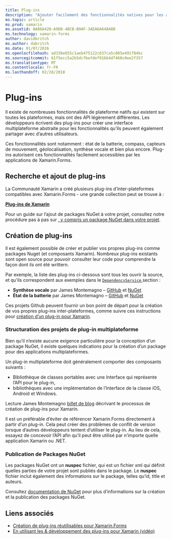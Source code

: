 ```yaml
---
title: Plug-ins
description: "Ajouter facilement des fonctionnalités natives pour les applications de Xamarin.Forms"
ms.topic: article
ms.prod: xamarin
ms.assetid: 8A06A420-A9D0-4BCB-B9AF-3AEA6A648A8B
ms.technology: xamarin-forms
author: davidbritch
ms.author: dabritch
ms.date: 01/07/2016
ms.openlocfilehash: ad338e655c1aeb475122c837ca5c805e491f84bc
ms.sourcegitcommit: 61f5ecc5a2b5dcfbefdef91664d7460c0ee2f357
ms.translationtype: MT
ms.contentlocale: fr-FR
ms.lasthandoff: 02/28/2018
---
```

# <a name="plugins"></a>Plug-ins

Il existe de nombreuses fonctionnalités de plateforme natifs qui existent sur toutes les plateformes, mais ont des API légèrement différentes. Les développeurs écrivent des plug-ins pour créer une interface multiplateforme abstraite pour les fonctionnalités qu’ils peuvent également partager avec d’autres utilisateurs.

Ces fonctionnalités sont notamment : état de la batterie, compass, capteurs de mouvement, géolocalisation, synthèse vocale et bien plus encore. Plug-ins autorisent ces fonctionnalités facilement accessibles par les applications de Xamarin.Forms.

## <a name="finding-and-adding-plugins"></a>Recherche et ajout de plug-ins

La Communauté Xamarin a créé plusieurs plug-ins d’inter-plateformes compatibles avec Xamarin.Forms - une grande collection peut se trouve à :

[**Plug-ins de Xamarin**](https://github.com/xamarin/plugins)

Pour un guide sur l’ajout de packages NuGet à votre projet, consultez notre procédure pas à pas sur [, y compris un package NuGet dans votre projet](/visualstudio/mac/nuget-walkthrough/).


## <a name="creating-plugins"></a>Création de plug-ins

Il est également possible de créer et publier vos propres plug-ins comme packages Nuget (et composants Xamarin). Nombreux plug-ins existants sont open source pour pouvoir consulter leur code pour comprendre la façon dont ils ont été writtern.

Par exemple, la liste des plug-ins ci-dessous sont tous les ouvrir la source, et qu’ils correspondent aux exemples dans le [ `DependencyService` ](~/xamarin-forms/app-fundamentals/dependency-service/index.md) section :

- **Synthèse vocale** par James Montemagno &ndash; [GitHub](https://github.com/jamesmontemagno/Xamarin.Plugins/tree/master/TextToSpeech) et [NuGet  ](https://www.nuget.org/packages/Xam.Plugin.Battery)
- **État de la batterie** par James Montemagno &ndash; [GitHub](https://github.com/jamesmontemagno/Xamarin.Plugins/tree/master/Battery) et [NuGet](https://www.nuget.org/packages/Xam.Plugins.TextToSpeech/)

Ces projets Github peuvent fournir un bon point de départ pour la création de vos propres plug-ins inter-plateformes, comme suivre ces instructions pour [création d’un plug-in pour Xamarin](https://github.com/xamarin/plugins#create-a-plugin-for-xamarin).

### <a name="structuring-cross-platform-plugin-projects"></a>Structuration des projets de plug-in multiplateforme

Bien qu’il n’existe aucune exigence particulière pour la conception d’un package NuGet, il existe quelques indications pour la création d’un package pour des applications multiplateformes.

Un plug-in multiplateforme doit généralement comporter des composants suivants :

- Bibliothèque de classes portables avec une Interface qui représente l’API pour le plug-in,
- bibliothèques avec une implémentation de l’Interface de la classe iOS, Android et Windows.

Lecture James Montemagno [billet de blog](https://blog.xamarin.com/creating-reusable-plugins-for-xamarin-forms/) décrivant le processus de création de plug-ins pour Xamarin.

Il est un préférable d’éviter de référencer Xamarin.Forms directement à partir d’un plug-in.
Cela peut créer des problèmes de conflit de version lorsque d’autres développeurs tentent d’utiliser le plug-in. Au lieu de cela, essayez de concevoir l’API afin qu’il peut être utilisé par n’importe quelle application Xamarin ou .NET.

### <a name="publishing-nuget-packages"></a>Publication de Packages NuGet

Les packages NuGet ont un **nuspec** fichier, qui est un fichier xml qui définit quelles parties de votre projet sont publiés dans le package. Le **nuspec** fichier inclut également des informations sur le package, telles qu’id, title et auteurs.

Consultez [documentation de NuGet](http://docs.nuget.org/create/creating-and-publishing-a-package) pour plus d’informations sur la création et la publication des packages NuGet.


## <a name="related-links"></a>Liens associés

- [Création de plug-ins réutilisables pour Xamarin.Forms](https://blog.xamarin.com/creating-reusable-plugins-for-xamarin-forms)
- [En utilisant les & développement des plug-ins pour Xamarin (vidéo)](https://university.xamarin.com/guestlectures/using-developing-plugins-for-xamarin)
